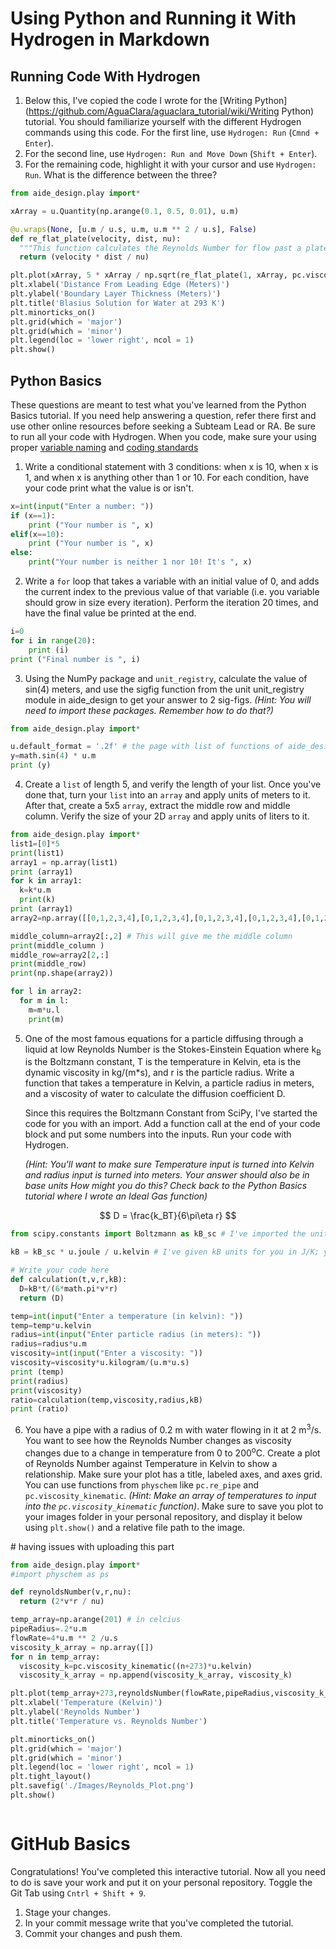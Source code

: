 # Using Python and Running it With Hydrogen in Markdown

## Running Code With Hydrogen
1. Below this, I've copied the code I wrote for the [Writing Python](https://github.com/AguaClara/aguaclara_tutorial/wiki/Writing Python) tutorial. You should familiarize yourself with the different Hydrogen commands using this code. For the first line, use `Hydrogen: Run` (`Cmnd + Enter`).
2. For the second line, use `Hydrogen: Run and Move Down` (`Shift + Enter`).
3. For the remaining code, highlight it with your cursor and use `Hydrogen: Run`. What is the difference between the three?

```python
from aide_design.play import*

xArray = u.Quantity(np.arange(0.1, 0.5, 0.01), u.m)

@u.wraps(None, [u.m / u.s, u.m, u.m ** 2 / u.s], False)
def re_flat_plate(velocity, dist, nu):
  """This function calculates the Reynolds Number for flow past a plate using fluid velocity, plate length, and kinematic viscosity."""
  return (velocity * dist / nu)

plt.plot(xArray, 5 * xArray / np.sqrt(re_flat_plate(1, xArray, pc.viscosity_kinematic(293 * u.kelvin))), '-', label = 'Blasius Solution')
plt.xlabel('Distance From Leading Edge (Meters)')
plt.ylabel('Boundary Layer Thickness (Meters)')
plt.title('Blasius Solution for Water at 293 K')
plt.minorticks_on()
plt.grid(which = 'major')
plt.grid(which = 'minor')
plt.legend(loc = 'lower right', ncol = 1)
plt.show()
```

## Python Basics
These questions are meant to test what you've learned from the Python Basics tutorial. If you need help answering a question, refer there first and use other online resources before seeking a Subteam Lead or RA. Be sure to run all your code with Hydrogen. When you code, make sure your using proper [variable naming](https://github.com/AguaClara/aide_design/wiki/Variable-Naming) and [coding standards](https://github.com/AguaClara/aide_design/wiki/Standards)

1. Write a conditional statement with 3 conditions: when x is 10, when x is 1, and when x is anything other than 1 or 10. For each condition, have your code print what the value is or isn't.

<!--- Fill you answer here. --->
```python
x=int(input("Enter a number: "))
if (x==1):
    print ("Your number is ", x)
elif(x==10):
    print ("Your number is ", x)
else:
    print("Your number is neither 1 nor 10! It's ", x)
```

2. Write a `for` loop that takes a variable with an initial value of 0, and adds the current index to the previous value of that variable (i.e. you variable should grow in size every iteration). Perform the iteration 20 times, and have the final value be printed at the end.

<!--- Fill you answer here. --->
```python
i=0
for i in range(20):
    print (i)
print ("Final number is ", i)
```

3. Using the NumPy package and `unit_registry`, calculate the value of sin(4) meters, and use the sigfig function from the unit unit_registry module in aide_design to get your answer to 2 sig-figs. *(Hint: You will need to import these packages. Remember how to do that?)*

<!--- Fill you answer here. --->

```python
from aide_design.play import*

u.default_format = '.2f' # the page with list of functions of aide_design gives 404 error
y=math.sin(4) * u.m
print (y)
```

4. Create a `list` of length 5, and verify the length of your list. Once you've done that, turn your `list` into an `array` and apply units of meters to it. After that, create a 5x5 `array`, extract the middle row and middle column. Verify the size of your 2D `array` and apply units of liters to it.

<!--- Fill you answer here. --->
```python
from aide_design.play import*
list1=[0]*5
print(list1)
array1 = np.array(list1)
print (array1)
for k in array1:
  k=k*u.m
  print(k)
print (array1)
array2=np.array([[0,1,2,3,4],[0,1,2,3,4],[0,1,2,3,4],[0,1,2,3,4],[0,1,2,3,4]])

middle_column=array2[:,2] # This will give me the middle column
print(middle_column )
middle_row=array2[2,:]
print(middle_row)
print(np.shape(array2))

for l in array2:
  for m in l:
    m=m*u.l
    print(m)

```

5.  One of the most famous equations for a particle diffusing through a liquid at low Reynolds Number is the Stokes-Einstein Equation where k<sub>B</sub> is the Boltzmann constant, T is the temperature in Kelvin, eta is the dynamic viscosity in kg/(m*s), and r is the particle radius. Write a function that takes a temperature in Kelvin, a particle radius in meters, and a viscosity of water to calculate the diffusion coefficient D.

    Since this requires the Boltzmann Constant from SciPy, I've started the code for you with an import. Add a function call at the end of your code block and put some numbers into the inputs. Run your code with Hydrogen.

    *(Hint: You'll want to make sure Temperature input is turned into Kelvin and radius input is turned into meters. Your answer should also be in base units How might you do this? Check back to the Python Basics tutorial where I wrote an Ideal Gas function)*

$$ D = \frac{k_BT}{6\pi\eta r} $$

```python
from scipy.constants import Boltzmann as kB_sc # I've imported the unitless value for kB from SciPy

kB = kB_sc * u.joule / u.kelvin # I've given kB units for you in J/K; you can use the kB variable to give you Boltzmann's constant with units

# Write your code here
def calculation(t,v,r,kB):
  D=kB*t/(6*math.pi*v*r)
  return (D)

temp=int(input("Enter a temperature (in kelvin): "))
temp=temp*u.kelvin
radius=int(input("Enter particle radius (in meters): "))
radius=radius*u.m
viscosity=int(input("Enter a viscosity: "))
viscosity=viscosity*u.kilogram/(u.m*u.s)
print (temp)
print(radius)
print(viscosity)
ratio=calculation(temp,viscosity,radius,kB)
print (ratio)


```

6. You have a pipe with a radius of 0.2 m with water flowing in it at 2 m<sup>3</sup>/s. You want to see how the Reynolds Number changes as viscosity changes due to a change in temperature from 0 to 200<sup>o</sup>C. Create a plot of Reynolds Number against Temperature in Kelvin to show a relationship. Make sure your plot has a title, labeled axes, and axes grid. You can use functions from `physchem` like `pc.re_pipe` and `pc.viscosity_kinematic`. *(Hint: Make an array of temperatures to input into the `pc.viscosity_kinematic` function)*. Make sure to save you plot to your images folder in your personal repository, and display it below using `plt.show()` and a relative file path to the image.

<!--- Fill you answer here. ---> # having issues with uploading this part
```python
from aide_design.play import*
#import physchem as ps

def reynoldsNumber(v,r,nu):
  return (2*v*r / nu)

temp_array=np.arange(201) # in celcius
pipeRadius=.2*u.m
flowRate=4*u.m ** 2 /u.s
viscosity_k_array = np.array([])
for n in temp_array:
  viscosity_k=pc.viscosity_kinematic((n+273)*u.kelvin)
  viscosity_k_array = np.append(viscosity_k_array, viscosity_k)

plt.plot(temp_array+273,reynoldsNumber(flowRate,pipeRadius,viscosity_k_array),'-',label = "Reynolds Number")
plt.xlabel('Temperature (Kelvin)')
plt.ylabel('Reynolds Number')
plt.title('Temperature vs. Reynolds Number')

plt.minorticks_on()
plt.grid(which = 'major')
plt.grid(which = 'minor')
plt.legend(loc = 'lower right', ncol = 1)
plt.tight_layout()
plt.savefig('./Images/Reynolds_Plot.png')
plt.show()



```

# GitHub Basics
Congratulations! You've completed this interactive tutorial. Now all you need to do is save your work and put it on your personal repository. Toggle the Git Tab using `Cntrl + Shift + 9`.

1. Stage your changes.
2. In your commit message write that you've completed the tutorial.
3. Commit your changes and push them.
